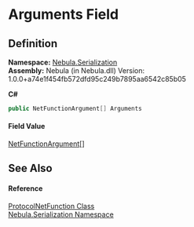 # Arguments Field




## Definition
**Namespace:** <a href="N_Nebula_Serialization">Nebula.Serialization</a>  
**Assembly:** Nebula (in Nebula.dll) Version: 1.0.0+a74e1f454fb572dfd95c249b7895aa6542c85b05

**C#**
``` C#
public NetFunctionArgument[] Arguments
```



#### Field Value
<a href="T_Nebula_Serialization_NetFunctionArgument">NetFunctionArgument</a>[]

## See Also


#### Reference
<a href="T_Nebula_Serialization_ProtocolNetFunction">ProtocolNetFunction Class</a>  
<a href="N_Nebula_Serialization">Nebula.Serialization Namespace</a>  
